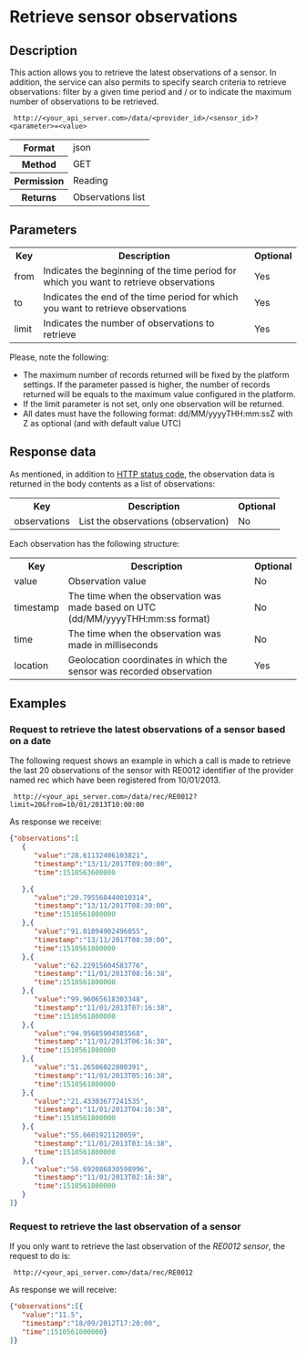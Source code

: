 Retrieve sensor observations
============================

## Description

This action allows you to retrieve the latest observations of a sensor. In addition, the service can also permits to specify search criteria to retrieve observations: filter by a given time period and / or to indicate the maximum number of observations to be retrieved.

```
 http://<your_api_server.com>/data/<provider_id>/<sensor_id>?<parameter>=<value>
```

<table>
	<tbody>
		<tr>
			<th>Format</th>
			<td>json</td>
		</tr>
		<tr>
			<th>Method</th>
			<td>GET</td>
		</tr>
		<tr>
			<th>Permission</th>
			<td>Reading</td>
		</tr>
		<tr>
			<th>Returns</th>
			<td>Observations list</td>
		</tr>
	</tbody>
</table>

## Parameters

<table>
	<tbody>
		<tr>
			<th>Key</th>
			<th>Description</th>
			<th>Optional</th>
		</tr>
		<tr>
			<td>from</td>
			<td>Indicates the beginning of the time period for which you
				want to retrieve observations</td>
			<td>Yes</td>
		</tr>
		<tr>
			<td>to</td>
			<td>Indicates the end of the time period for which you want to retrieve observations</td>
			<td>Yes</td>
		</tr>
		<tr>
			<td>limit</td>
			<td>Indicates the number of observations to retrieve</td>
			<td>Yes</td>
		</tr>
	</tbody>
</table>

Please, note the following:

* The maximum number of records returned will be fixed by the platform settings. If the parameter passed is higher, the number of records returned will be equals to the maximum value configured in the platform.
* If the limit parameter is not set, only one observation will be returned.
* All dates must have the following format: dd/MM/yyyyTHH:mm:ssZ with Z as optional (and with default value UTC)

## Response data

As mentioned, in addition to [HTTP status code](../../general_model.html#reply), the observation data is returned in the body contents as a list of observations:

<table>
	<tbody>
		<tr>
			<th>Key</th>
			<th>Description</th>
			<th>Optional</th>
		</tr>
		<tr>
			<td>observations</td>
			<td>List the observations (observation)</td>
			<td>No</td>
		</tr>
	</tbody>
</table>

Each observation has the following structure:

<table>
	<tbody>
		<tr>
			<th>Key</th>
			<th>Description</th>
			<th>Optional</th>
		</tr>
		<tr>
			<td>value</td>
			<td>Observation value</td>
			<td>No</td>
		</tr>
		<tr>
			<td>timestamp</td>
			<td>The time when the observation was made based on UTC (dd/MM/yyyyTHH:mm:ss format)</td>
			<td>No</td>
		</tr>
		<tr>
			<td>time</td>
			<td>The time when the observation was made in milliseconds</td>
			<td>No</td>
		</tr>
		<tr>
			<td>location</td>
			<td>Geolocation coordinates in which the sensor was recorded observation</td>
			<td>Yes</td>
		</tr>
	</tbody>
</table>

## Examples

### Request to retrieve the latest observations of a sensor based on a date

The following request shows an example in which a call is made to retrieve the last 20 observations of the sensor with RE0012 identifier of the provider named rec which have been registered from 10/01/2013.

```
 http://<your_api_server.com>/data/rec/RE0012?limit=20&from=10/01/2013T10:00:00
```

As response we receive:

```json
{"observations":[
   {
      "value":"28.61132406103821",
      "timestamp":"13/11/2017T09:00:00",
      "time":1510563600000

   },{
      "value":"20.795568440010314",
      "timestamp":"13/11/2017T08:30:00",
      "time":1510561800000
   },{
      "value":"91.01094902496055",
      "timestamp":"13/11/2017T08:30:00",
      "time":1510561800000
   },{
      "value":"62.22915604583776",
      "timestamp":"11/01/2013T08:16:38",
      "time":1510561800000
   },{
      "value":"99.96065618303348",
      "timestamp":"11/01/2013T07:16:38",
      "time":1510561800000
   },{
      "value":"94.95685904585568",
      "timestamp":"11/01/2013T06:16:38",
      "time":1510561800000
   },{
      "value":"51.26506022800391",
      "timestamp":"11/01/2013T05:16:38",
      "time":1510561800000
   },{
      "value":"21.43303677241535",
      "timestamp":"11/01/2013T04:16:38",
      "time":1510561800000
   },{
      "value":"55.6601921120059",
      "timestamp":"11/01/2013T03:16:38",
      "time":1510561800000
   },{
      "value":"56.692086830598996",
      "timestamp":"11/01/2013T02:16:38",
      "time":1510561800000
   }
]}
```

### Request to retrieve the last observation of a sensor

If you only want to retrieve the last observation of the  <em>RE0012 sensor</em>, the request to do is:

```
 http://<your_api_server.com>/data/rec/RE0012
```

As response we will receive:

```json
{"observations":[{
   "value":"11.5",
   "timestamp":"18/09/2012T17:20:00",
   "time":1510561800000}
]}
```
